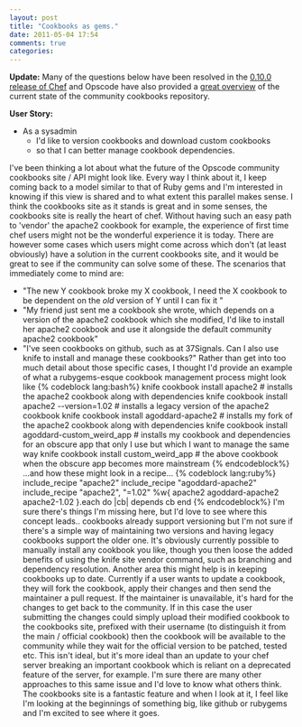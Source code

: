 ```yaml
---
layout: post
title: "Cookbooks as gems."
date: 2011-05-04 17:54
comments: true
categories: 
---
```


**Update:** Many of the questions below have been resolved in the [0.10.0 release of Chef](http://www.opscode.com/blog/2011/05/02/chef-0-10-0-released/) and Opscode have also provided a [great overview](http://www.opscode.com/blog/2011/05/05/future-of-opscode-cookbooks/) of the current state of the community cookbooks repository. 

**User Story:** 


*   As a sysadmin
    *   I'd like to version cookbooks and download custom cookbooks 
      *   so that I can better manage cookbook dependencies. 

I've been thinking a lot about what the future of the Opscode community cookbooks site / API might look like. Every way I think about it, I keep coming back to a model similar to that of Ruby gems and I'm interested in knowing if this view is shared and to what extent this parallel makes sense. I think the cookbooks site as it stands is great and in some senses, the cookbooks site is really the heart of chef. Without having such an easy path to 'vendor' the apache2 cookbook for example, the experience of first time chef users might not be the wonderful experience it is today. There are however some cases which users might come across which don't (at least obviously) have a solution in the current cookbooks site, and it would be great to see if the community can solve some of these. The scenarios that immediately come to mind are: 
*   "The new Y cookbook broke my X cookbook, I need the X cookbook to be dependent on the *old* version of Y until I can fix it "
*   "My friend just sent me a cookbook she wrote, which depends on a version of the apache2 cookbook which she modified, I'd like to install her apache2 cookbook and use it alongside the default community apache2 cookbook"
*   "I've seen cookbooks on github, such as at 37Signals. Can I also use knife to install and manage these cookbooks?" Rather than get into too much detail about those specific cases, I thought I'd provide an example of what a rubygems-esque cookbook management process might look like 
{% codeblock lang:bash%}
knife cookbook install apache2 # installs the apache2 cookbook along with dependencies 
knife cookbook install apache2 --version=1.02 # installs a legacy version of the apache2 cookbook 
knife cookbook install agoddard-apache2 # installs my fork of the apache2 cookbook along with dependencies 
knife cookbook install agoddard-custom_weird_app # installs my cookbook and dependencies for an obscure app that only I use but which I want to manage the same way 
knife cookbook install custom_weird_app # the above cookbook when the obscure app becomes more mainstream
{% endcodeblock%}
...and how these might look in a recipe...
{% codeblock lang:ruby%}
include_recipe "apache2"
include_recipe "agoddard-apache2"
include_recipe "apache2", "=1.02"
%w{ apache2 agoddard-apache2 apache2-1.02 }.each do |cb|
  depends cb
end 
{% endcodeblock%}
I'm sure there's things I'm missing here, but I'd love to see where this concept leads.. cookbooks already support versioning but I'm not sure if there's a simple way of maintaining two versions and having legacy cookbooks support the older one. It's obviously currently possible to manually install any cookbook you like, though you then loose the added benefits of using the knife site vendor command, such as branching and dependency resolution. Another area this might help is in keeping cookbooks up to date. Currently if a user wants to update a cookbook, they will fork the cookbook, apply their changes and then send the maintainer a pull request. If the maintainer is unavailable, it's hard for the changes to get back to the community. If in this case the user submitting the changes could simply upload their modified cookbook to the cookbooks site, prefixed with their username (to distinguish it from the main / official cookbook) then the cookbook will be available to the community while they wait for the official version to be patched, tested etc. This isn't ideal, but it's more ideal than an update to your chef server breaking an important cookbook which is reliant on a deprecated feature of the server, for example. I'm sure there are many other approaches to this same issue and I'd love to know what others think. The cookbooks site is a fantastic feature and when I look at it, I feel like I'm looking at the beginnings of something big, like github or rubygems and I'm excited to see where it goes.